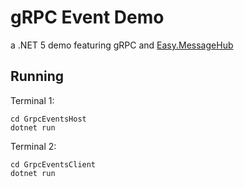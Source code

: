 # gRPC Event Demo

a .NET 5 demo featuring gRPC and  [Easy.MessageHub](https://github.com/NimaAra/Easy.MessageHub)

## Running

Terminal 1:

```
cd GrpcEventsHost
dotnet run
```

Terminal 2:

```
cd GrpcEventsClient
dotnet run
```